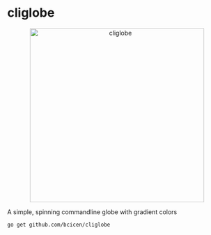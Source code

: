 # cliglobe

<p align="center"><img width="400px" src="https://bradley.codes/static/img/cliglobe/globe-sm.gif" alt="cliglobe"/></p>

A simple, spinning commandline globe with gradient colors

```bash
go get github.com/bcicen/cliglobe
```
